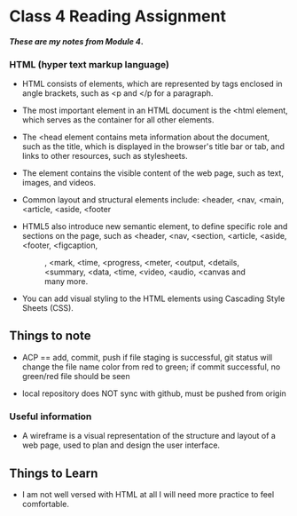 # Class 4 Reading Assignment

#### *These are my notes from Module 4*.

### HTML (hyper text markup language)

* HTML consists of elements, which are represented by tags enclosed in angle brackets, such as <p  and </p  for a paragraph.

* The most important element in an HTML document is the <html element, which serves as the container for all other elements.

* The <head element contains meta information about the document, such as the title, which is displayed in the browser's title bar or tab, and links to other resources, such as stylesheets.

* The <body> element contains the visible content of the web page, such as text, images, and videos.

* Common layout and structural elements include: <header, <nav, <main, <article, <aside, <footer

* HTML5 also introduce new semantic element, to define specific role and sections on the page, such as <header, <nav, <section, <article, <aside, <footer, <figcaption, <figure>, <mark, <time, <progress, <meter, <output, <details, <summary, <data, <time, <video, <audio, <canvas and many more.

* You can add visual styling to the HTML elements using Cascading Style Sheets (CSS).

## Things to note

* ACP == add, commit, push
if file staging is successful, git status will change the file name color from red to green; if commit successful, no green/red file should be seen

* local repository does NOT sync with github, must be pushed from origin

### Useful information

* A wireframe is a visual representation of the structure and layout of a web page, used to plan and design the user interface.

## Things to Learn

* I am not well versed with HTML at all I will need more practice to feel comfortable. 


